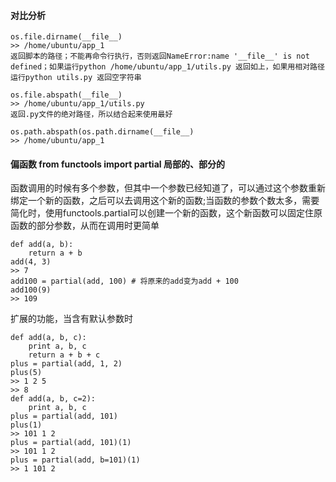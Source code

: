 #### 对比分析
    os.file.dirname(__file__) 
    >> /home/ubuntu/app_1
    返回脚本的路径；不能再命令行执行，否则返回NameError:name '__file__' is not defined；如果运行python /home/ubuntu/app_1/utils.py 返回如上，如果用相对路径运行python utils.py 返回空字符串
    
    os.file.abspath(__file__) 
    >> /home/ubuntu/app_1/utils.py 
    返回.py文件的绝对路径，所以结合起来使用最好
    
    os.path.abspath(os.path.dirname(__file__)
    >> /home/ubuntu/app_1
#### 偏函数 from functools import partial 局部的、部分的
函数调用的时候有多个参数，但其中一个参数已经知道了，可以通过这个参数重新绑定一个新的函数，之后可以去调用这个新的函数;当函数的参数个数太多，需要简化时，使用functools.partial可以创建一个新的函数，这个新函数可以固定住原函数的部分参数，从而在调用时更简单

    def add(a, b):
        return a + b
    add(4, 3)
    >> 7
    add100 = partial(add, 100) # 将原来的add变为add + 100
    add100(9)
    >> 109
扩展的功能，当含有默认参数时

    def add(a, b, c):
        print a, b, c
        return a + b + c
    plus = partial(add, 1, 2)
    plus(5)
    >> 1 2 5
    >> 8 
    def add(a, b, c=2):
        print a, b, c
    plus = partial(add, 101)
    plus(1)
    >> 101 1 2
    plus = partial(add, 101)(1)
    >> 101 1 2
    plus = partial(add, b=101)(1)
    >> 1 101 2 
